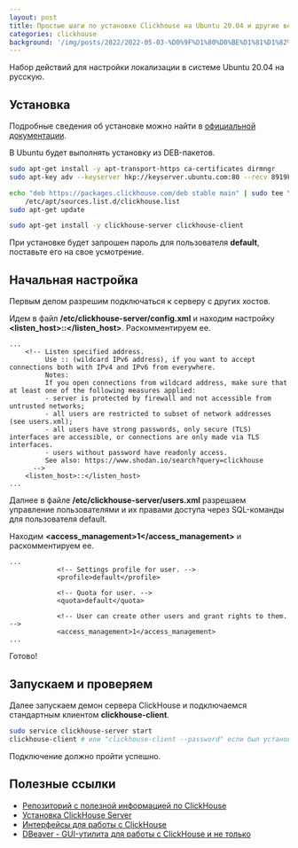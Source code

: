 ```yaml
---
layout: post
title: Простые шаги по установке Clickhouse на Ubuntu 20.04 и другие версии.
categories: clickhouse
background: '/img/posts/2022/2022-05-03-%D0%9F%D1%80%D0%BE%D1%81%D1%82%D0%B0%D1%8F%20%D1%83%D1%81%D1%82%D0%B0%D0%BD%D0%BE%D0%B2%D0%BA%D0%B0%20ClickHouse%20%D0%BD%D0%B0%20Ubuntu%2020.04%20(%D0%B8%20%D0%B4%D1%80%D1%83%D0%B3%D0%B8%D0%B5%20%D0%B2%D0%B5%D1%80%D1%81%D0%B8%D0%B8)/logo.png'
---
```


Набор действий для настройки локализации в системе Ubuntu 20.04 на русскую.

## Установка

Подробные сведения об установке можно найти в [официальной документации](https://clickhouse.com/docs/ru/getting-started/install). 

В Ubuntu будет выполнять установку из DEB-пакетов.

```bash
sudo apt-get install -y apt-transport-https ca-certificates dirmngr
sudo apt-key adv --keyserver hkp://keyserver.ubuntu.com:80 --recv 8919F6BD2B48D754

echo "deb https://packages.clickhouse.com/deb stable main" | sudo tee \
    /etc/apt/sources.list.d/clickhouse.list
sudo apt-get update

sudo apt-get install -y clickhouse-server clickhouse-client
```

При установке будет запрошен пароль для пользователя **default**, поставьте его на свое усмотрение.

## Начальная настройка

Первым делом разрешим подключаться к серверу с других хостов.

Идем в файл **/etc/clickhouse-server/config.xml** и находим настройку **<listen_host>::</listen_host>**. Раскомментируем ее.

```
...
    <!-- Listen specified address.
         Use :: (wildcard IPv6 address), if you want to accept connections both with IPv4 and IPv6 from everywhere.
         Notes:
         If you open connections from wildcard address, make sure that at least one of the following measures applied:
         - server is protected by firewall and not accessible from untrusted networks;
         - all users are restricted to subset of network addresses (see users.xml);
         - all users have strong passwords, only secure (TLS) interfaces are accessible, or connections are only made via TLS interfaces.
         - users without password have readonly access.
         See also: https://www.shodan.io/search?query=clickhouse
      -->
    <listen_host>::</listen_host>
...
```

Далнее в файле **/etc/clickhouse-server/users.xml** разрешаем управление пользователями и их правами доступа через SQL-команды для пользователя default.

Находим **<access_management>1</access_management>** и раскомментируем ее.

```
...
            <!-- Settings profile for user. -->
            <profile>default</profile>

            <!-- Quota for user. -->
            <quota>default</quota>

            <!-- User can create other users and grant rights to them. -->
            <access_management>1</access_management>
...
```

Готово!

## Запускаем и проверяем

Далее запускаем демон сервера ClickHouse и подключаемся стандартным клиентом **clickhouse-client**.

```bash
sudo service clickhouse-server start
clickhouse-client # или "clickhouse-client --password" если был установлен пароль пользователю default
```

Подключение должно пройти успешно.

## Полезные ссылки

* [Репозиторий с полезной информацией по ClickHouse](https://github.com/YPermitin/ClickHouseTools)
* [Установка ClickHouse Server](https://clickhouse.com/docs/ru/getting-started/install)
* [Интерфейсы для работы с ClickHouse](https://clickhouse.com/docs/en/interfaces)
* [DBeaver - GUI-утилита для работы с ClickHouse и не только](https://github.com/dbeaver/dbeaver/wiki/Clickhouse)
